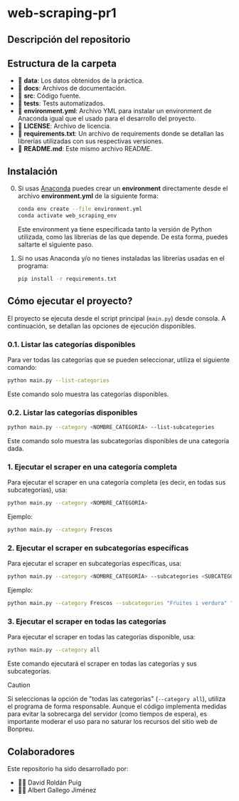 # web-scraping-pr1

## Descripción del repositorio

## Estructura de la carpeta

- 📂 **data**: Los datos obtenidos de la práctica.
- 📂 **docs**: Archivos de documentación.
- 📂 **src**: Código fuente.
- 📂 **tests**: Tests automatizados.
- 📄 **environment.yml**: Archivo YML para instalar un environment de Anaconda igual que el usado para el desarrollo del proyecto.
- 📄 **LICENSE**: Archivo de licencia.
- 📄 **requirements.txt**: Un archivo de requirements donde se detallan las librerías utilizadas con sus respectivas versiones.
- 📄 **README.md**: Este mismo archivo README.

## Instalación

0. Si usas [Anaconda](https://www.anaconda.com/) puedes crear un **environment** directamente desde el archivo **environment.yml** de la siguiente forma:
      ``` bash
      conda env create --file environment.yml
      conda activate web_scraping_env
      ```
   Este environment ya tiene especificada tanto la versión de Python utilizada, como las librerías de las que depende. De esta forma, puedes saltarte el siguiente paso. 
   <br>

1. Si no usas Anaconda y/o no tienes instaladas las librerías usadas en el programa:
      ``` bash
      pip install -r requirements.txt
      ```

## Cómo ejecutar el proyecto?

El proyecto se ejecuta desde el script principal (``main.py``) desde consola. A continuación, se detallan las opciones de ejecución disponibles.

### 0.1. Listar las categorías disponibles

Para ver todas las categorías que se pueden seleccionar, utiliza el siguiente comando:

```bash
python main.py --list-categories
```
Este comando solo muestra las categorías disponibles.

### 0.2. Listar las categorías disponibles

```bash
python main.py --category <NOMBRE_CATEGORÍA> --list-subcategories
```
Este comando solo muestra las subcategorías disponibles de una categoría dada.

### 1. Ejecutar el scraper en una categoría completa

Para ejecutar el scraper en una categoría completa (es decir, en todas sus subcategorías), usa:

```bash
python main.py --category <NOMBRE_CATEGORÍA>
```

Ejemplo:

```bash
python main.py --category Frescos
```

### 2. Ejecutar el scraper en subcategorías específicas

Para ejecutar el scraper en subcategorías específicas, usa:

```bash
python main.py --category <NOMBRE_CATEGORÍA> --subcategories <SUBCATEGORÍA_1> <SUBCATEGORÍA_2>
```

Ejemplo:

```bash
python main.py --category Frescos --subcategories "Fruites i verdura" "Xarcuteria"
```

### 3. Ejecutar el scraper en todas las categorías

Para ejecutar el scraper en todas las categorías disponible, usa:

```bash
python main.py --category all
```

Este comando ejecutará el scraper en todas las categorías y sus subcategorías.

> [!CAUTION]
>Si seleccionas la opción de "todas las categorías" (`--category all`), utiliza el programa de forma responsable. Aunque el código implementa medidas para evitar la sobrecarga del servidor (como tiempos de espera), es importante moderar el uso para no saturar los recursos del sitio web de Bonpreu.


## Colaboradores
Este repositorio ha sido desarrollado por:
- 👨‍💻 David Roldán Puig
- 👨‍💻 Albert Gallego Jiménez